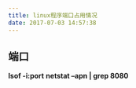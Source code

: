```yaml
---
title: linux程序端口占用情况
date: 2017-07-03 14:57:38
---
```


## 端口
**lsof -i:port**
**netstat –apn | grep 8080**